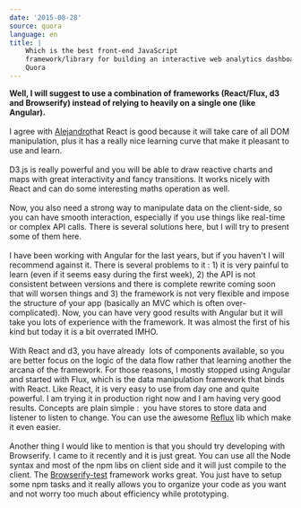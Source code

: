 ```yaml
---
date: '2015-08-28'
source: quora
language: en
title: |
    Which is the best front-end JavaScript
    framework/library for building an interactive web analytics dashboard? -
    Quora
---
```


**Well, I will suggest to use a combination of frameworks (React/Flux,
d3 and Browserify) instead of relying to heavily on a single one (like
Angular).**\
\
I agree with
[Alejandro](http://quora.com/profile/Alejandro-Mart%C3%ADnez-12)that
React is good because it will take care of all DOM manipulation, plus it
has a really nice learning curve that make it pleasant to use and
learn.\
\
D3.js is really powerful and you will be able to draw reactive charts
and maps with great interactivity and fancy transitions. It works nicely
with React and can do some interesting maths operation as well.\
\
Now, you also need a strong way to manipulate data on the client-side,
so you can have smooth interaction, especially if you use things like
real-time or complex API calls. There is several solutions here, but I
will try to present some of them here.\
\
I have been working with Angular for the last years, but if you haven\'t
I will recommend against it. There is several problems to it : 1) it is
very painful to learn (even if it seems easy during the first week), 2)
the API is not consistent between versions and there is complete rewrite
coming soon that will worsen things and 3) the framework is not very
flexible and impose the structure of your app (basically an MVC which is
often over-complicated). Now, you can have very good results with
Angular but it will take you lots of experience with the framework. It
was almost the first of his kind but today it is a bit overrated IMHO.\
\
With React and d3, you have already  lots of components available, so
you are better focus on the logic of the data flow rather that learning
another the arcana of the framework. For those reasons, I mostly stopped
using Angular and started with Flux, which is the data manipulation
framework that binds with React. Like React, it is very easy to use from
day one and quite powerful. I am trying it in production right now and I
am having very good results. Concepts are plain simple :  you have
stores to store data and listener to listen to change. You can use the
awesome [Reflux](https://github.com/reflux/refluxjs) lib which make it
even easier.\
\
Another thing I would like to mention is that you should try developing
with Browserify. I came to it recently and it is just great. You can use
all the Node syntax and most of the npm libs on client side and it will
just compile to the client. The
[Browserify-test](https://github.com/alekseykulikov/browserify-test)
framework works great. You just have to setup some npm tasks and it
really allows you to organize your code as you want and not worry too
much about efficiency while prototyping.
